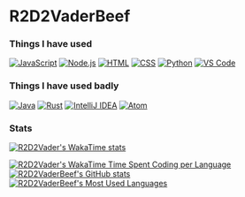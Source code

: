 # R2D2VaderBeef

### Things I have used
[![JavaScript](https://img.shields.io/badge/-JavaScript-F7DF1E?style=for-the-badge&logoColor=black&logo=javascript)](https://)
[![Node.js](https://img.shields.io/badge/-Node.js-339933?style=for-the-badge&logoColor=white&logo=node.js)](https://)
[![HTML](https://img.shields.io/badge/-HTML-E34F26?style=for-the-badge&logoColor=white&logo=html5)](https://)
[![CSS](https://img.shields.io/badge/-CSS-1572B6?style=for-the-badge&logoColor=white&logo=css3)](https://)
[![Python](https://img.shields.io/badge/-Python-FFD43B?style=for-the-badge&logoColor=black&logo=python)](https://)
[![VS Code](https://img.shields.io/badge/-VS%20Code-007ACC?style=for-the-badge&logoColor=white&logo=visual-studio-code)](https://)

### Things I have used badly
[![Java](https://img.shields.io/badge/-Java-f89820?style=for-the-badge&logoColor=white&logo=openjdk)](https://)
[![Rust](https://img.shields.io/badge/-Rust-0b7261?style=for-the-badge&logoColor=white&logo=rust)](https://)
[![IntelliJ IDEA](https://img.shields.io/badge/-IntelliJ%20IDEA-AF1DF5?style=for-the-badge&logoColor=white&logo=intellij-idea)](https://)
[![Atom](https://img.shields.io/badge/-Atom-90b061?style=for-the-badge&logoColor=white&logo=atom)](https://)

### Stats
[![R2D2Vader's WakaTime stats](https://wakatime.com/badge/user/aec624ca-01c4-4e56-bd33-5a28357ffb29.svg?style=for-the-badge)](https://wakatime.com/@R2D2Vader)

[![R2D2Vader's WakaTime Time Spent Coding per Language](https://github-readme-stats.vercel.app/api/wakatime?username=r2d2vader&layout=compact&theme=highcontrast&range=all_time&custom_title=Time%20spent%20coding%20%28since%20March%202022%29)](https://wakatime.com/@R2D2Vader)
[![R2D2VaderBeef's GitHub stats](https://github-readme-stats.vercel.app/api?username=r2d2vaderbeef&show_icons=true&theme=highcontrast&count_private=true)](https://)
[![R2D2VaderBeef's Most Used Languages](https://github-readme-stats.vercel.app/api/top-langs/?username=r2d2vaderbeef&layout=compact&theme=highcontrast)](https://)
